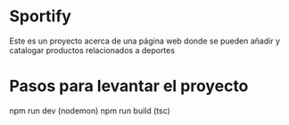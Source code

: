 # Sportify

Este es un proyecto acerca de una página web donde se pueden añadir y catalogar productos relacionados a deportes

# Pasos para levantar el proyecto

npm run dev (nodemon)
npm run build (tsc)

